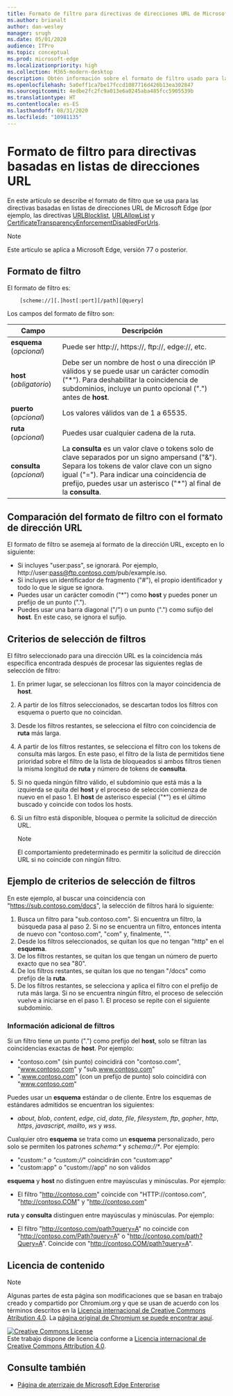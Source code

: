 ```yaml
---
title: Formato de filtro para directivas de direcciones URL de Microsoft Edge
ms.author: brianalt
author: dan-wesley
manager: srugh
ms.date: 05/01/2020
audience: ITPro
ms.topic: conceptual
ms.prod: microsoft-edge
ms.localizationpriority: high
ms.collection: M365-modern-desktop
description: Obtén información sobre el formato de filtro usado para las directivas URLBlocklist y URLAllowlist de Microsoft Edge.
ms.openlocfilehash: 5a0eff1ca7be17fccd1087716d426b13ea302847
ms.sourcegitcommit: 4edbe2fc2fc9a013e6a0245aba485fcc5905539b
ms.translationtype: HT
ms.contentlocale: es-ES
ms.lasthandoff: 08/31/2020
ms.locfileid: "10981135"
---
```

# Formato de filtro para directivas basadas en listas de direcciones URL

En este artículo se describe el formato de filtro que se usa para las directivas basadas en listas de direcciones URL de Microsoft Edge (por ejemplo, las directivas [URLBlocklist](microsoft-edge-policies.md#urlblocklist), [URLAllowList](microsoft-edge-policies.md#urlallowlist) y [CertificateTransparencyEnforcementDisabledForUrls](microsoft-edge-policies.md#certificatetransparencyenforcementdisabledforurls).

> [!NOTE]
> Este artículo se aplica a Microsoft Edge, versión 77 o posterior.

## Formato de filtro

El formato de filtro es:

```
    [scheme://][.]host[:port][/path][@query]
```

Los campos del formato de filtro son:

| Campo | Descripción |
| --- | --- |
| **esquema** (*opcional*) | Puede ser http://, https://, ftp://, edge://, etc. |
| **host** (*obligatorio*) | Debe ser un nombre de host o una dirección IP válidos y se puede usar un carácter comodín ("\*"). Para deshabilitar la coincidencia de subdominios, incluye un punto opcional (".") antes de **host**. |
| **puerto** (*opcional*) | Los valores válidos van de 1 a 65535. |
| **ruta** (*opcional*) | Puedes usar cualquier cadena de la ruta. |
| **consulta** (*opcional*) | La **consulta** es un valor clave o tokens solo de clave separados por un signo ampersand ("&"). Separa los tokens de valor clave con un signo igual ("="). Para indicar una coincidencia de prefijo, puedes usar un asterisco ("\*") al final de la **consulta**. |

## Comparación del formato de filtro con el formato de dirección URL

El formato de filtro se asemeja al formato de la dirección URL, excepto en lo siguiente:

- Si incluyes "user:pass", se ignorará. Por ejemplo, http://user:pass@ftp.contoso.com/pub/example.iso.
- Si incluyes un identificador de fragmento ("#"), el propio identificador y todo lo que le sigue se ignora.
- Puedes usar un carácter comodín ("*") como **host** y puedes poner un prefijo de un punto (".").
- Puedes usar una barra diagonal ("/") o un punto (".") como sufijo del **host**. En este caso, se ignora el sufijo.

## Criterios de selección de filtros

El filtro seleccionado para una dirección URL es la coincidencia más específica encontrada después de procesar las siguientes reglas de selección de filtro:

1. En primer lugar, se seleccionan los filtros con la mayor coincidencia de **host**.
2. A partir de los filtros seleccionados, se descartan todos los filtros con esquema o puerto que no coincidan.
3. Desde los filtros restantes, se selecciona el filtro con coincidencia de **ruta** más larga.
4. A partir de los filtros restantes, se selecciona el filtro con los tokens de consulta más largos. En este paso, el filtro de la lista de permitidos tiene prioridad sobre el filtro de la lista de bloqueados si ambos filtros tienen la misma longitud de **ruta** y número de tokens de **consulta**.
5. Si no queda ningún filtro válido, el subdominio que está más a la izquierda se quita del **host** y el proceso de selección comienza de nuevo en el paso 1. El **host** de asterisco especial ("*") es el último buscado y coincide con todos los hosts.
6. Si un filtro está disponible, bloquea o permite la solicitud de dirección URL.

   >[!NOTE]
   >El comportamiento predeterminado es permitir la solicitud de dirección URL si no coincide con ningún filtro.

## Ejemplo de criterios de selección de filtros

En este ejemplo, al buscar una coincidencia con "https://sub.contoso.com/docs", la selección de filtros hará lo siguiente:

1. Busca un filtro para "sub.contoso.com". Si encuentra un filtro, la búsqueda pasa al paso 2. Si no se encuentra un filtro, entonces intenta de nuevo con "contoso.com", "com" y, finalmente, "".
2. Desde los filtros seleccionados, se quitan los que no tengan "http" en el **esquema**.
3. De los filtros restantes, se quitan los que tengan un número de puerto exacto que no sea "80".
4. De los filtros restantes, se quitan los que no tengan "/docs" como prefijo de la **ruta**.
5. De los filtros restantes, se selecciona y aplica el filtro con el prefijo de ruta más larga. Si no se encuentra ningún filtro, el proceso de selección vuelve a iniciarse en el paso 1. El proceso se repite con el siguiente subdominio.

### Información adicional de filtros

Si un filtro tiene un punto (".") como prefijo del **host**, solo se filtran las coincidencias exactas de **host**. Por ejemplo:

- "contoso.com" (sin punto) coincidirá con "contoso.com", "www.contoso.com" y "sub.www.contoso.com"
- ".www.contoso.com" (con un prefijo de punto) solo coincidirá con "www.contoso.com"

Puedes usar un **esquema** estándar o de cliente. Entre los esquemas de estándares admitidos se encuentran los siguientes:

- _about_, _blob_, _content_, _edge_, _cid_, _data_, _file_, _filesystem_, _ftp_, _gopher_, _http_, _https_, _javascript_, _mailto_, _ws_ y _wss_.

Cualquier otro **esquema** se trata como un **esquema** personalizado, pero solo se permiten los patrones _schema:*_ y _schema://*_. Por ejemplo:

- "custom:*" o "custom://*" coincidirán con "custom:app"
- "custom:app" o "custom://app" no son válidos

**esquema** y **host** no distinguen entre mayúsculas y minúsculas. Por ejemplo:

- El filtro "http://contoso.com" coincide con "HTTP://contoso.com", "http://contoso.COM" y "http://contoso.com"

**ruta** y **consulta** distinguen entre mayúsculas y minúsculas. Por ejemplo:

- El filtro "http://contoso.com/path?query=A" no coincide con "http://contoso.com/Path?query=A" o "http://contoso.com/path?Query=A". Coincide con "http://contoso.COM/path?query=A".

## Licencia de contenido

> [!NOTE]
> Algunas partes de esta página son modificaciones que se basan en trabajo creado y compartido por Chromium.org y que se usan de acuerdo con los términos descritos en la [Licencia internacional de Creative Commons Atribution 4.0](http://creativecommons.org/licenses/by/4.0/). La [página original de Chromium se puede encontrar aquí](https://www.chromium.org/administrators/url-blacklist-filter-format).
  
<a rel="license" href="http://creativecommons.org/licenses/by/4.0/"><img alt="Creative Commons License" style="border-width:0" src="https://i.creativecommons.org/l/by/4.0/88x31.png" /></a><br />Este trabajo dispone de licencia conforme a <a rel="license" href="http://creativecommons.org/licenses/by/4.0/">Licencia internacional de Creative Commons Attribution 4.0</a>.

## Consulte también

- [Página de aterrizaje de Microsoft Edge Enterprise](https://aka.ms/EdgeEnterprise)
